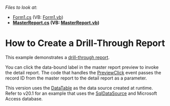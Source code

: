 <!-- default file list -->
*Files to look at*:

* [Form1.cs](./CS/Form1.cs) (VB: [Form1.vb](./VB/Form1.vb))
* **[MasterReport.cs](./CS/MasterReport.cs) (VB: [MasterReport.vb](./VB/MasterReport.vb))**
<!-- default file list end -->
# How to Create a Drill-Through Report


This example demonstrates a [drill-through report](https://docs.devexpress.com/XtraReports/4789).

You can click the data-bound label in the master report preview to invoke the detail report. The code that handles the [PreviewClick](https://docs.devexpress.com/XtraReports/DevExpress.XtraReports.UI.XRControl.PreviewClick) event passes the record ID from the master report to the detail report as a parameter.

This version uses the [DataTable](https://docs.microsoft.com/en-us/dotnet/api/system.data.datatable) as the data source created at runtime. Refer to v20.1 for an example that uses the [SqlDataSource](https://docs.devexpress.com/CoreLibraries/DevExpress.DataAccess.Sql.SqlDataSource) and Microsoft Access database.